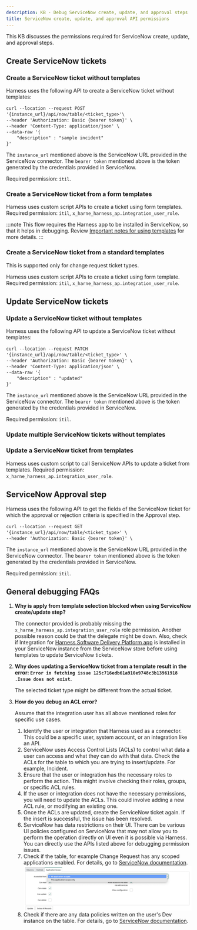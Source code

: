 ```yaml
---
description: KB - Debug ServiceNow create, update, and approval steps
title: ServiceNow create, update, and approval API permissions
---
```


This KB discusses the permissions required for ServiceNow create, update, and approval steps.

## Create ServiceNow tickets

### Create a ServiceNow ticket without templates

Harness uses the following API to create a ServiceNow ticket without templates:  

```
curl --location --request POST '{instance_url}/api/now/table/<ticket_type>'\
--header 'Authorization: Basic {bearer token}' \
--header 'Content-Type: application/json' \
--data-raw '{
    "description" : "sample incident"
}'
```

The `instance_url` mentioned above is the ServiceNow URL provided in the ServiceNow connector.
The `bearer token` mentioned above is the token generated by the credentials provided in ServiceNow.

Required permission: `itil`.

### Create a ServiceNow ticket from a form templates

Harness uses custom script APIs to create a ticket using form templates.
Required permission: `itil`, `x_harne_harness_ap.integration_user_role`.

:::note 
This flow requires the Harness app to be installed in ServiceNow, so that it helps in debugging. Review [Important notes for using templates](https://developer.harness.io/docs/continuous-delivery/x-platform-cd-features/cd-steps/ticketing-systems/create-service-now-tickets-in-cd-stages/#important-notes-for-using-templates) for more details.
:::

### Create a ServiceNow ticket from a standard templates

This is supported only for change request ticket types.

Harness uses custom script APIs to create a ticket using form template.
Required permission: `itil`, `x_harne_harness_ap.integration_user_role`.

## Update ServiceNow tickets 

### Update a ServiceNow ticket without templates

Harness uses the following API to update a ServiceNow ticket without templates:  

```
curl --location --request PATCH '{instance_url}/api/now/table/<ticket_type>' \
--header 'Authorization: Basic {bearer token}' \
--header 'Content-Type: application/json' \
--data-raw '{
    "description" : "updated"
}'
```

The `instance_url` mentioned above is the ServiceNow URL provided in the ServiceNow connector.
The `bearer token` mentioned above is the token generated by the credentials provided in ServiceNow.

Required permission: `itil`.

### Update multiple ServiceNow tickets without templates


### Update a ServiceNow ticket from templates

Harness uses custom script to call ServiceNow APIs to update a ticket from templates.
Required permission: `x_harne_harness_ap.integration_user_role`.

## ServiceNow Approval step

Harness uses the following API to get the fields of the ServiceNow ticket for which the approval or rejection criteria is specified in the Approval step.

```
curl --location --request GET '{instance_url}/api/now/table/<ticket_type>' \
--header 'Authorization: Basic {bearer token}' \
```

The `instance_url` mentioned above is the ServiceNow URL provided in the ServiceNow connector.
The `bearer token` mentioned above is the token generated by the credentials provided in ServiceNow.

Required permission: `itil`.

## General debugging FAQs

1. **Why is apply from template selection blocked when using ServiceNow create/update step?**

   The connector provided is probably missing the `x_harne_harness_ap.integration_user_role` role permission. Another possible reason could be that the delegate might be down. Also, check if Integration for [Harness Software Delivery Platform app](https://store.servicenow.com/sn_appstore_store.do#!/store/application/de154a1e1b75851044cbdb58b04bcb11/1.0.2?referer=%2Fstore%2Fsearch%3Flistingtype%3Dallintegrations%25253Bancillary_app%25253Bcertified_apps%25253Bcontent%25253Bindustry_solution%25253Boem%25253Butility%25253Btemplate%26q%3Dharness&sl=sh) is installed in your ServiceNow instance from the ServiceNow store before using templates to update ServiceNow tickets. 

2. **Why does updating a ServiceNow ticket from a template result in the error: `Error in fetching issue 125c716edb61a910e9748c3b13961918 .Issue does not exist`.**

   The selected ticket type might be different from the actual ticket.

3. **How do you debug an ACL error?**

   Assume that the integration user has all above mentioned roles for specific use cases.

   1. Identify the user or integration that Harness used as a connector. This could be a specific user, system account, or an integration like an API. 
   2. ServiceNow uses Access Control Lists (ACLs) to control what data a user can access and what they can do with that data. Check the ACLs for the table to which you are trying to insert/update. For example, Incident.
   3. Ensure that the user or integration has the necessary roles to perform the action. This might involve checking their roles, groups, or specific ACL rules. 
   4. If the user or integration does not have the necessary permissions, you will need to update the ACLs. This could involve adding a new ACL rule, or modifying an existing one.
   5. Once the ACLs are updated, create the ServiceNow ticket again. If the insert is successful, the issue has been resolved.
   6. ServiceNow has data restrictions on their UI. There can be various UI policies configured on ServiceNow that may not allow you to perform the operation directly on UI even it is possible via Harness. You can directly use the APIs listed above for debugging permission issues.
   7. Check if the table, for example Change Request has any scoped applications enabled. For details, go to [ServiceNow documentation](https://docs.servicenow.com/bundle/vancouver-application-development/page/build/applications/reference/r_TableApplicationAccessFields.html).
      ![image](../static/debug-approval-step.png)
   8. Check if there are any data policies written on the user's Dev instance on the table. For details, go to [ServiceNow documentation](https://docs.servicenow.com/bundle/vancouver-platform-administration/page/administer/field-administration/concept/c_DataPolicy.html).

